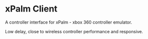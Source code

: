 # xPalm Client

A controller interface for xPalm - xbox 360 controller emulator.

Low delay, close to wireless controller performance and responsive.